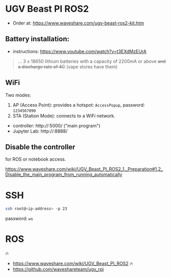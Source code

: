 # UGV Beast PI ROS2

- Order at: https://www.waveshare.com/ugv-beast-ros2-kit.htm

## Battery installation:

- instructions: https://www.youtube.com/watch?v=t3EXdMzEUrA

> ... 3 x 18650 lithium batteries with a capacity of 2200mA or above ~~and a discharge rate of 4C~~ (vape stores have them)

## WiFi

Two modes:

1. AP (Access Point): provides a hotspot: `AccessPopup`, password: `1234567890`
2. STA (Station Mode): connects to a WiFi network.

- controller: http://<ip-address>:5000/ ("main program")
- Jupyter Lab: http://<ip-address>:8888/

## Disable the controller

for ROS or notebook access.

https://www.waveshare.com/wiki/UGV_Beast_PI_ROS2_1._Preparation#1.2_Disable_the_main_program_from_running_automatically

# SSH

```bash
ssh root@<ip-address> -p 23
```

password: `ws`

# ROS

🔥

- https://www.waveshare.com/wiki/UGV_Beast_PI_ROS2 🔥
- https://github.com/waveshareteam/ugv_rpi

